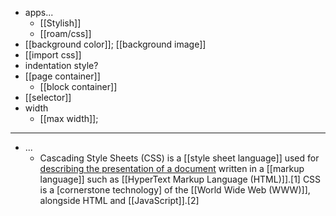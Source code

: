 - apps...
    - [[Stylish]]
    - [[roam/css]]
- [[background color]]; [[background image]]
- [[import css]]
- indentation style?
- [[page container]]
    - [[block container]]
- [[selector]]
- width
    - [[max width]];
- ---
- ...
    - Cascading Style Sheets (CSS) is a [[style sheet language]] used for [describing the presentation of a document](((8UTngpN0B))) written in a [[markup language]] such as [[HyperText Markup Language (HTML)]].[1] CSS is a [cornerstone technology] of the [[World Wide Web (WWW)]], alongside HTML and [[JavaScript]].[2]
